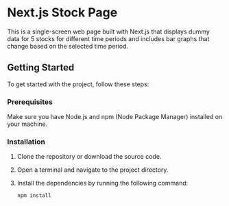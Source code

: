 # Next.js Stock Page

This is a single-screen web page built with Next.js that displays dummy data for 5 stocks for different time periods and includes bar graphs that change based on the selected time period.

## Getting Started

To get started with the project, follow these steps:

### Prerequisites

Make sure you have Node.js and npm (Node Package Manager) installed on your machine.

### Installation

1. Clone the repository or download the source code.

2. Open a terminal and navigate to the project directory.

3. Install the dependencies by running the following command:

    ```bash
    npm install
    ```
